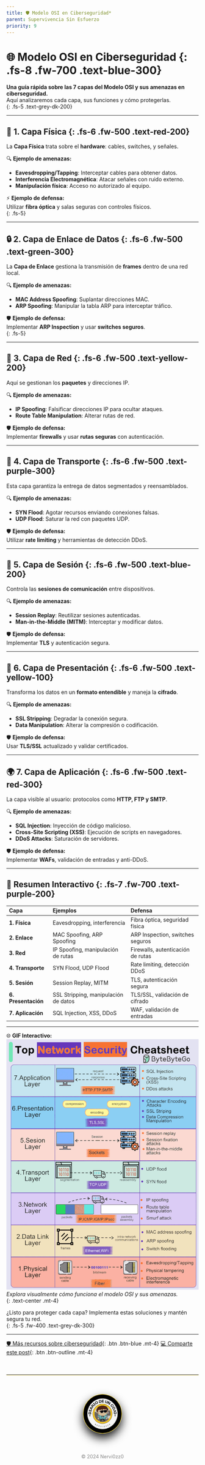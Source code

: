 ```yaml
---
title: 🛡️ Modelo OSI en Ciberseguridad*
parent: Supervivencia Sin Esfuerzo
priority: 9
---
```


# 🌐 **Modelo OSI en Ciberseguridad** {: .fs-8 .fw-700 .text-blue-300}

**Una guía rápida sobre las 7 capas del Modelo OSI y sus amenazas en ciberseguridad.**  
Aquí analizaremos cada capa, sus funciones y cómo protegerlas.  
{: .fs-5 .text-grey-dk-200}

---

## 📌 **1. Capa Física** {: .fs-6 .fw-500 .text-red-200}

La **Capa Física** trata sobre el **hardware**: cables, switches, y señales.  

🔍 **Ejemplo de amenazas:**  
- **Eavesdropping/Tapping**: Interceptar cables para obtener datos.  
- **Interferencia Electromagnética**: Atacar señales con ruido externo.  
- **Manipulación física**: Acceso no autorizado al equipo.  

⚡ **Ejemplo de defensa:**  
Utilizar **fibra óptica** y salas seguras con controles físicos.  
{: .fs-5}

---

## 🔒 **2. Capa de Enlace de Datos** {: .fs-6 .fw-500 .text-green-300}

La **Capa de Enlace** gestiona la transmisión de **frames** dentro de una red local.  

🔍 **Ejemplo de amenazas:**  
- **MAC Address Spoofing**: Suplantar direcciones MAC.  
- **ARP Spoofing**: Manipular la tabla ARP para interceptar tráfico.  

🛡 **Ejemplo de defensa:**  
Implementar **ARP Inspection** y usar **switches seguros**.  
{: .fs-5}

---

## 🚚 **3. Capa de Red** {: .fs-6 .fw-500 .text-yellow-200}

Aquí se gestionan los **paquetes** y direcciones IP.

🔍 **Ejemplo de amenazas:**  
- **IP Spoofing**: Falsificar direcciones IP para ocultar ataques.  
- **Route Table Manipulation**: Alterar rutas de red.  

🛡 **Ejemplo de defensa:**  
Implementar **firewalls** y usar **rutas seguras** con autenticación.  

---

## 📡 **4. Capa de Transporte** {: .fs-6 .fw-500 .text-purple-300}

Esta capa garantiza la entrega de datos segmentados y reensamblados.  

🔍 **Ejemplo de amenazas:**  
- **SYN Flood**: Agotar recursos enviando conexiones falsas.  
- **UDP Flood**: Saturar la red con paquetes UDP.  

🛡 **Ejemplo de defensa:**  
Utilizar **rate limiting** y herramientas de detección DDoS.  

---

## 🔄 **5. Capa de Sesión** {: .fs-6 .fw-500 .text-blue-200}

Controla las **sesiones de comunicación** entre dispositivos.  

🔍 **Ejemplo de amenazas:**  
- **Session Replay**: Reutilizar sesiones autenticadas.  
- **Man-in-the-Middle (MITM)**: Interceptar y modificar datos.  

🛡 **Ejemplo de defensa:**  
Implementar **TLS** y autenticación segura.  

---

## 🔐 **6. Capa de Presentación** {: .fs-6 .fw-500 .text-yellow-100}

Transforma los datos en un **formato entendible** y maneja la **cifrado**.  

🔍 **Ejemplo de amenazas:**  
- **SSL Stripping**: Degradar la conexión segura.  
- **Data Manipulation**: Alterar la compresión o codificación.  

🛡 **Ejemplo de defensa:**  
Usar **TLS/SSL** actualizado y validar certificados.  

---

## 🌍 **7. Capa de Aplicación** {: .fs-6 .fw-500 .text-red-300}

La capa visible al usuario: protocolos como **HTTP, FTP y SMTP**.  

🔍 **Ejemplo de amenazas:**  
- **SQL Injection**: Inyección de código malicioso.  
- **Cross-Site Scripting (XSS)**: Ejecución de scripts en navegadores.  
- **DDoS Attacks**: Saturación de servidores.  

🛡 **Ejemplo de defensa:**  
Implementar **WAFs**, validación de entradas y anti-DDoS.

---

## 🎯 **Resumen Interactivo** {: .fs-7 .fw-700 .text-purple-200}

| **Capa**             | **Ejemplos**                          | **Defensa**                       |
|:----------------------|:--------------------------------------|:----------------------------------|
| **1. Física**         | Eavesdropping, interferencia          | Fibra óptica, seguridad física    |
| **2. Enlace**         | MAC Spoofing, ARP Spoofing            | ARP Inspection, switches seguros  |
| **3. Red**            | IP Spoofing, manipulación de rutas    | Firewalls, autenticación de rutas |
| **4. Transporte**     | SYN Flood, UDP Flood                  | Rate limiting, detección DDoS     |
| **5. Sesión**         | Session Replay, MITM                  | TLS, autenticación segura         |
| **6. Presentación**   | SSL Stripping, manipulación de datos  | TLS/SSL, validación de cifrado    |
| **7. Aplicación**     | SQL Injection, XSS, DDoS              | WAF, validación de entradas       |

---

🌐 **GIF Interactivo:**  
![Modelo OSI](/assets/images/gif/osi.gif)  
*Explora visualmente cómo funciona el modelo OSI y sus amenazas.*  
{: .text-center .mt-4}

¿Listo para proteger cada capa? Implementa estas soluciones y mantén segura tu red.  
{: .fs-5 .fw-400 .text-grey-dk-300}

---
[🛡 Más recursos sobre ciberseguridad](#){: .btn .btn-blue .mt-4}
[💻 Comparte este post](#){: .btn .btn-outline .mt-4}


 <hr style="border: none; border-top: 1px solidrgb(255, 254, 248); margin: 50px 0; box-shadow: 0 1px 2px rgba(255, 215, 0, 0.6);">

  <div style="text-align: center; margin: 50px auto;">
    <img src="/assets/images/cojo.png" alt="Firma" style="max-width: 20%; border-radius: 50%; border: 1px solid #FFD700; box-shadow: 0 12px 24px rgba(0, 0, 0, 0.9);">
  </div>
  <div style="text-align: center; margin-top: 40px;">
    <p style="font-size: 0.9em; color: #888;">© 2024 Nervi0zz0</p>
  </div>
